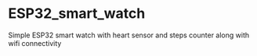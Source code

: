 # ESP32_smart_watch
Simple ESP32 smart watch with heart sensor and steps counter along with wifi connectivity
